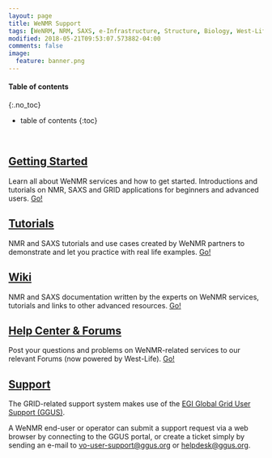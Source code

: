 ```yaml
---
layout: page
title: WeNMR Support
tags: [WeNRM, NRM, SAXS, e-Infrastructure, Structure, Biology, West-Life, EU, EGI, 7framework, Grid]
modified: 2018-05-21T09:53:07.573882-04:00
comments: false
image:
  feature: banner.png
---
```


#### Table of contents
{:.no_toc}
* table of contents
{:toc}

<br>

## <a href="https://www.wenmr.eu/wenmr/support/getting-started" target="_blank">Getting Started</a>

Learn all about WeNMR services and how to get started. Introductions and tutorials on NMR, SAXS and GRID applications for beginners and advanced users.
<a href="https://www.wenmr.eu/wenmr/support/getting-started" target="_blank">Go!</a>


## <a href="https://www.wenmr.eu/wenmr/tutorials-and-use-cases" target="_blank">Tutorials</a>

NMR and SAXS tutorials and use cases created by WeNMR partners to demonstrate and let you practice with real life examples. <a href="https://www.wenmr.eu/wenmr/tutorials-and-use-cases" target="_blank">Go!</a>


## <a href="http://www.wenmr.eu/wenmr/wiki" target="_blank">Wiki</a>

NMR and SAXS documentation written by the experts on WeNMR services, tutorials and links to other advanced resources. <a href="http://www.wenmr.eu/wenmr/wiki" target="_blank">Go!</a>


## <a href="http://west-life.eu/" target="_blank">Help Center & Forums</a>

Post your questions and problems on WeNMR-related services to our relevant Forums (now powered by West-Life). <a href="http://west-life.eu/" target="_blank">Go!</a>


## <a href="http://www.ggus.eu/" target="_blank">Support</a>

The GRID-related support system makes use of the <a href="http://www.ggus.eu/" target="_blank">EGI Global Grid User Support (GGUS)</a>.

A WeNMR end-user or operator can submit a support request via a web browser by connecting to the GGUS portal, or create a ticket simply by sending an e-mail to vo-user-support@ggus.org or helpdesk@ggus.org.  
